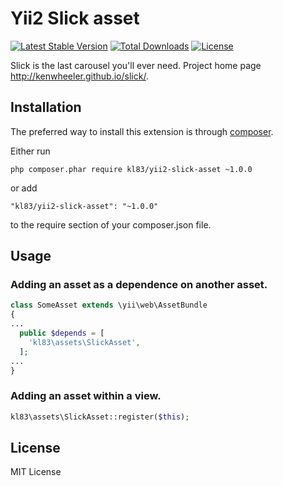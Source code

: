 # Yii2 Slick asset
[![Latest Stable Version](https://poser.pugx.org/kl83/yii2-slick-asset/v/stable)](https://packagist.org/packages/kl83/yii2-slick-asset)
[![Total Downloads](https://poser.pugx.org/kl83/yii2-slick-asset/downloads)](https://packagist.org/packages/kl83/yii2-slick-asset)
[![License](https://poser.pugx.org/kl83/yii2-slick-asset/license)](https://packagist.org/packages/kl83/yii2-slick-asset)

Slick is the last carousel you'll ever need. Project home page http://kenwheeler.github.io/slick/.

## Installation
The preferred way to install this extension is through [composer](https://getcomposer.org/).

Either run
~~~
php composer.phar require kl83/yii2-slick-asset ~1.0.0
~~~
or add
~~~
"kl83/yii2-slick-asset": "~1.0.0"
~~~
to the require section of your composer.json file.

## Usage

### Adding an asset as a dependence on another asset.
~~~ php
class SomeAsset extends \yii\web\AssetBundle
{
...
  public $depends = [
    'kl83\assets\SlickAsset',
  ];
...
}
~~~

### Adding an asset within a view.
~~~ php
kl83\assets\SlickAsset::register($this);
~~~

## License
MIT License
